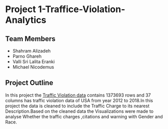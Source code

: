 # Project 1-Traffice-Violation-Analytics

## Team Members
- Shahram Alizadeh
- Parno Ghareh
- Valli Sri Lalita Eranki
- Michael Nicodemus

## Project Outline
In this project the [Traffic Violation data](https://catalog.data.gov/dataset/traffic-violations-56dda/resource/450018e7-f6c0-43fd-b5c9-a83de293b206 ) contains 1373693 rows and 37 columns  has traffic violation data  of USA from year 2012 to 2018.In this project the data is cleaned to include the Traffic Charge to its nearest Description.Based on the cleaned data the Visualizations were made to analyse Whether the traffic charges ,citations and warning with Gender and Race.
